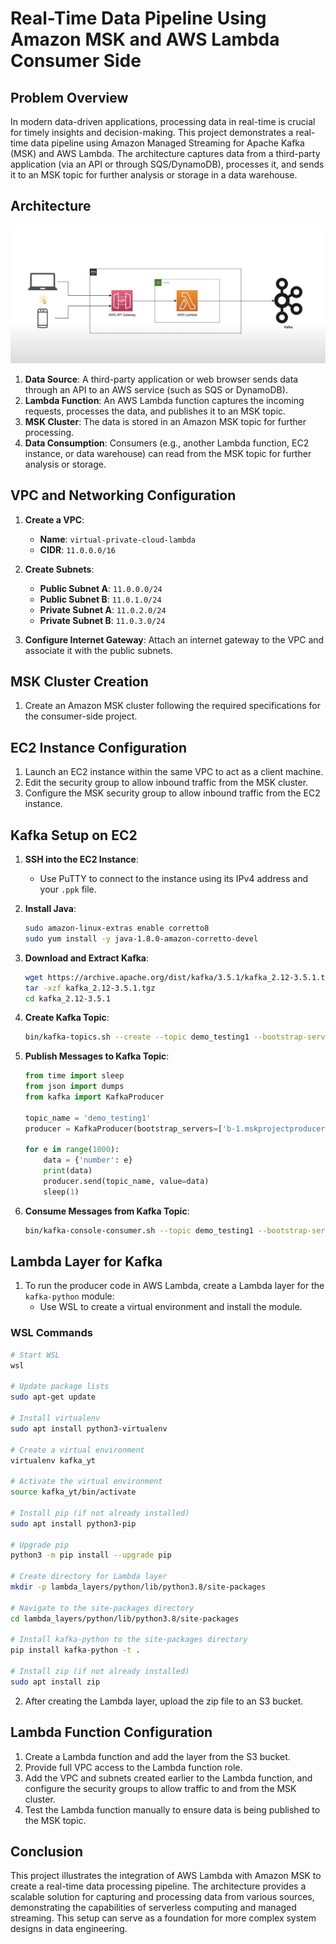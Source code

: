 # Real-Time Data Pipeline Using Amazon MSK and AWS Lambda Consumer Side

## Problem Overview
In modern data-driven applications, processing data in real-time is crucial for timely insights and decision-making. This project demonstrates a real-time data pipeline using Amazon Managed Streaming for Apache Kafka (MSK) and AWS Lambda. The architecture captures data from a third-party application (via an API or through SQS/DynamoDB), processes it, and sends it to an MSK topic for further analysis or storage in a data warehouse.

## Architecture
![](https://github.com/vighneshbuddhivant/Real-Time-Data-Pipeline-Using-Amazon-MSK-and-AWS-Lambda-Producer-side/blob/64fc95beb74751758ef381ca2d9dbe92651d6bfc/lambda-msk-arch.png)

1. **Data Source**: A third-party application or web browser sends data through an API to an AWS service (such as SQS or DynamoDB).
2. **Lambda Function**: An AWS Lambda function captures the incoming requests, processes the data, and publishes it to an MSK topic.
3. **MSK Cluster**: The data is stored in an Amazon MSK topic for further processing.
4. **Data Consumption**: Consumers (e.g., another Lambda function, EC2 instance, or data warehouse) can read from the MSK topic for further analysis or storage.

## VPC and Networking Configuration
1. **Create a VPC**:
   - **Name**: `virtual-private-cloud-lambda`
   - **CIDR**: `11.0.0.0/16`
  
2. **Create Subnets**:
   - **Public Subnet A**: `11.0.0.0/24`
   - **Public Subnet B**: `11.0.1.0/24`
   - **Private Subnet A**: `11.0.2.0/24`
   - **Private Subnet B**: `11.0.3.0/24`

3. **Configure Internet Gateway**: Attach an internet gateway to the VPC and associate it with the public subnets.

## MSK Cluster Creation
1. Create an Amazon MSK cluster following the required specifications for the consumer-side project.
  
## EC2 Instance Configuration
1. Launch an EC2 instance within the same VPC to act as a client machine.
2. Edit the security group to allow inbound traffic from the MSK cluster.
3. Configure the MSK security group to allow inbound traffic from the EC2 instance.

## Kafka Setup on EC2
1. **SSH into the EC2 Instance**:
   - Use PuTTY to connect to the instance using its IPv4 address and your `.ppk` file.

2. **Install Java**:
   ```bash
   sudo amazon-linux-extras enable corretto8
   sudo yum install -y java-1.8.0-amazon-corretto-devel
   ```

3. **Download and Extract Kafka**:
   ```bash
   wget https://archive.apache.org/dist/kafka/3.5.1/kafka_2.12-3.5.1.tgz
   tar -xzf kafka_2.12-3.5.1.tgz
   cd kafka_2.12-3.5.1
   ```

4. **Create Kafka Topic**:
   ```bash
   bin/kafka-topics.sh --create --topic demo_testing1 --bootstrap-server b-1.mskprojectproducerclu.b88034.c3.kafka.ap-south-1.amazonaws.com:9092,b-2.mskprojectproducerclu.b88034.c3.kafka.ap-south-1.amazonaws.com:9092 --replication-factor 1 --partitions 1
   ```

5. **Publish Messages to Kafka Topic**:
   ```python
   from time import sleep
   from json import dumps
   from kafka import KafkaProducer

   topic_name = 'demo_testing1'
   producer = KafkaProducer(bootstrap_servers=['b-1.mskprojectproducerclu.b88034.c3.kafka.ap-south-1.amazonaws.com:9092','b-2.mskprojectproducerclu.b88034.c3.kafka.ap-south-1.amazonaws.com:9092'], value_serializer=lambda x: dumps(x).encode('utf-8'))

   for e in range(1000):
       data = {'number': e}
       print(data)
       producer.send(topic_name, value=data)
       sleep(1)
   ```

6. **Consume Messages from Kafka Topic**:
   ```bash
   bin/kafka-console-consumer.sh --topic demo_testing1 --bootstrap-server b-1.mskprojectproducerclu.b88034.c3.kafka.ap-south-1.amazonaws.com:9092,b-2.mskprojectproducerclu.b88034.c3.kafka.ap-south-1.amazonaws.com:9092
   ```

## Lambda Layer for Kafka
1. To run the producer code in AWS Lambda, create a Lambda layer for the `kafka-python` module:
   - Use WSL to create a virtual environment and install the module.
   
### WSL Commands
```bash
# Start WSL
wsl

# Update package lists
sudo apt-get update

# Install virtualenv
sudo apt install python3-virtualenv

# Create a virtual environment
virtualenv kafka_yt

# Activate the virtual environment
source kafka_yt/bin/activate

# Install pip (if not already installed)
sudo apt install python3-pip

# Upgrade pip
python3 -m pip install --upgrade pip

# Create directory for Lambda layer
mkdir -p lambda_layers/python/lib/python3.8/site-packages

# Navigate to the site-packages directory
cd lambda_layers/python/lib/python3.8/site-packages

# Install kafka-python to the site-packages directory
pip install kafka-python -t .

# Install zip (if not already installed)
sudo apt install zip
```

2. After creating the Lambda layer, upload the zip file to an S3 bucket.

## Lambda Function Configuration
1. Create a Lambda function and add the layer from the S3 bucket.
2. Provide full VPC access to the Lambda function role.
3. Add the VPC and subnets created earlier to the Lambda function, and configure the security groups to allow traffic to and from the MSK cluster.
4. Test the Lambda function manually to ensure data is being published to the MSK topic.

## Conclusion
This project illustrates the integration of AWS Lambda with Amazon MSK to create a real-time data processing pipeline. The architecture provides a scalable solution for capturing and processing data from various sources, demonstrating the capabilities of serverless computing and managed streaming. This setup can serve as a foundation for more complex system designs in data engineering.
